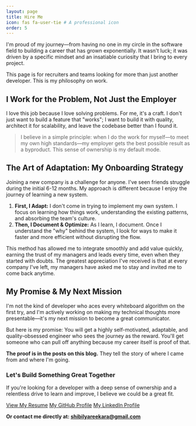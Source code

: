 ```yaml
---
layout: page
title: Hire Me
icon: fas fa-user-tie # A professional icon
order: 5
---
```


I'm proud of my journey—from having no one in my circle in the software field to building a career that has grown exponentially. It wasn't luck; it was driven by a specific mindset and an insatiable curiosity that I bring to every project.

This page is for recruiters and teams looking for more than just another developer. This is my philosophy on work.

## I Work for the Problem, Not Just the Employer

I love this job because I love solving problems. For me, it's a craft. I don't just want to build a feature that "works"; I want to build it with quality, architect it for scalability, and leave the codebase better than I found it.

> I believe in a simple principle: when I do the work for myself—to meet my own high standards—my employer gets the best possible result as a byproduct. This sense of ownership is my default mode.

## The Art of Adaptation: My Onboarding Strategy

Joining a new company is a challenge for anyone. I've seen friends struggle during the initial 6-12 months. My approach is different because I enjoy the journey of learning a new system.

1.  **First, I Adapt:** I don't come in trying to implement my own system. I focus on learning how things work, understanding the existing patterns, and absorbing the team's culture.
2.  **Then, I Document & Optimize:** As I learn, I document. Once I understand the "why" behind the system, I look for ways to make it faster and more efficient without disrupting the flow.

This method has allowed me to integrate smoothly and add value quickly, earning the trust of my managers and leads every time, even when they started with doubts. The greatest appreciation I've received is that at every company I've left, my managers have asked me to stay and invited me to come back anytime.

## My Promise & My Next Mission

I'm not the kind of developer who aces every whiteboard algorithm on the first try, and I'm actively working on making my technical thoughts more presentable—it's my next mission to become a great communicator.

But here is my promise: You will get a highly self-motivated, adaptable, and quality-obsessed engineer who sees the journey as the reward. You'll get someone who can pull off anything because my career itself is proof of that.

**The proof is in the posts on this blog.** They tell the story of where I came from and where I'm going.

### Let's Build Something Great Together

If you're looking for a developer with a deep sense of ownership and a relentless drive to learn and improve, I believe we could be a great fit.

<a href="/assets/docs/iOS_Resume_Shibili.pdf" class="btn btn-primary" role="button" target="_blank">View My Resume</a>
<a href="https://github.com/areekaras" class="btn btn-primary" role="button" target="_blank">My GitHub Profile</a>
<a href="https://www.linkedin.com/in/shibiliareekara/" class="btn btn-primary" role="button" target="_blank">My LinkedIn Profile</a>

**Or contact me directly at: [shibilyareekara@gmail.com](mailto:shibilyareekara@gmail.com)**